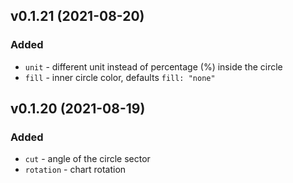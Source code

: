 ## v0.1.21 (2021-08-20)

### Added
- `unit` - different unit instead of percentage (%) inside the circle
- `fill` - inner circle color, defaults `fill: "none"`

## v0.1.20 (2021-08-19)

### Added
- `cut` - angle of the circle sector
- `rotation` - chart rotation
